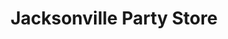 ---
title: "Jacksonville Party Store"
url: /west-branch/jacksonville-party-store/
shop: Lebensmittel
---